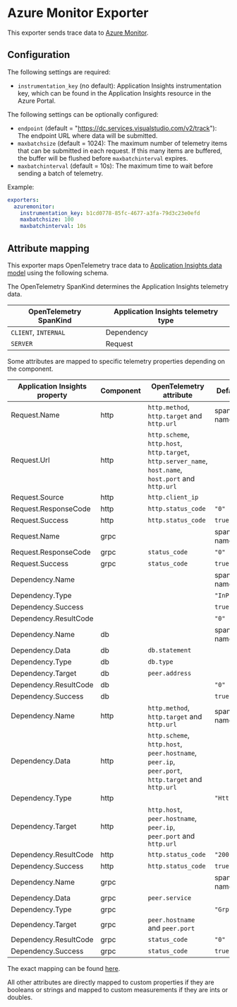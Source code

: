 # Azure Monitor Exporter

This exporter sends trace data to [Azure Monitor](https://docs.microsoft.com/en-us/azure/azure-monitor/).

## Configuration

The following settings are required:

- `instrumentation_key` (no default): Application Insights instrumentation key, which can be found in the Application Insights resource in the Azure Portal.

The following settings can be optionally configured:

- `endpoint` (default = "https://dc.services.visualstudio.com/v2/track"): The endpoint URL where data will be submitted.
- `maxbatchsize` (default = 1024): The maximum number of telemetry items that can be submitted in each request. If this many items are buffered, the buffer will be flushed before `maxbatchinterval` expires.
- `maxbatchinterval` (default = 10s): The maximum time to wait before sending a batch of telemetry.

Example:

```yaml
exporters:
  azuremonitor:
    instrumentation_key: b1cd0778-85fc-4677-a3fa-79d3c23e0efd
    maxbatchsize: 100
    maxbatchinterval: 10s
```

## Attribute mapping

This exporter maps OpenTelemetry trace data to [Application Insights data model](https://docs.microsoft.com/en-us/azure/azure-monitor/app/data-model-dependency-telemetry) using the following schema.

The OpenTelemetry SpanKind determines the Application Insights telemetry data.

| OpenTelemetry SpanKind | Application Insights telemetry type |
| ---------------------- | ----------------------------------- |
| `CLIENT`, `INTERNAL`   | Dependency                          |
| `SERVER`               | Request                             |

Some attributes are mapped to specific telemetry properties depending on the component.

| Application Insights property | Component | OpenTelemetry attribute                                                                                | Default    |
| ----------------------------- | --------- | ------------------------------------------------------------------------------------------------------ | ---------- |
| Request.Name                  | http      | `http.method`, `http.target` and `http.url`                                                            | span name  |
| Request.Url                   | http      | `http.scheme`, `http.host`, `http.target`, `http.server_name`, `host.name`, `host.port` and `http.url` |            |
| Request.Source                | http      | `http.client_ip`                                                                                       |            |
| Request.ResponseCode          | http      | `http.status_code`                                                                                     | `"0"`      |
| Request.Success               | http      | `http.status_code`                                                                                     | `true`     |
| Request.Name                  | grpc      |                                                                                                        | span name  |
| Request.ResponseCode          | grpc      | `status_code`                                                                                          | `"0"`      |
| Request.Success               | grpc      | `status_code`                                                                                          | `true`     |
| Dependency.Name               |           |                                                                                                        | span name  |
| Dependency.Type               |           |                                                                                                        | `"InProc"` |
| Dependency.Success            |           |                                                                                                        | `true`     |
| Dependency.ResultCode         |           |                                                                                                        | `"0"`      |
| Dependency.Name               | db        |                                                                                                        | span name  |
| Dependency.Data               | db        | `db.statement`                                                                                         |            |
| Dependency.Type               | db        | `db.type`                                                                                              |            |
| Dependency.Target             | db        | `peer.address`                                                                                         |            |
| Dependency.ResultCode         | db        |                                                                                                        | `"0"`      |
| Dependency.Success            | db        |                                                                                                        | `true`     |
| Dependency.Name               | http      | `http.method`, `http.target` and `http.url`                                                            | span name  |
| Dependency.Data               | http      | `http.scheme`, `http.host`, `peer.hostname`, `peer.ip`, `peer.port`, `http.target` and `http.url`      |            |
| Dependency.Type               | http      |                                                                                                        | `"Http"`   |
| Dependency.Target             | http      | `http.host`, `peer.hostname`, `peer.ip`, `peer.port` and `http.url`                                    |            |
| Dependency.ResultCode         | http      | `http.status_code`                                                                                     | `"200"`    |
| Dependency.Success            | http      | `http.status_code`                                                                                     | `true`     |
| Dependency.Name               | grpc      |                                                                                                        | span name  |
| Dependency.Data               | grpc      | `peer.service`                                                                                         |            |
| Dependency.Type               | grpc      |                                                                                                        | `"Grpc"`   |
| Dependency.Target             | grpc      | `peer.hostname` and `peer.port`                                                                        |            |
| Dependency.ResultCode         | grpc      | `status_code`                                                                                          | `"0"`      |
| Dependency.Success            | grpc      | `status_code`                                                                                          | `true`     |

The exact mapping can be found [here](traceexporter.go).

All other attributes are directly mapped to custom properties if they are booleans or strings and mapped to custom measurements if they are ints or doubles.

